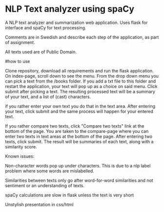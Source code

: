 # NLP Text analyzer using spaCy

A NLP text analyzer and summarization web application. Uses flask for interface and spaCy for text processing.

Comments are in Swedish and describe each step of the application, as part of assignment.

All texts used are of Public Domain.

#how to use

Clone repository, download all requirements and run the flask application.
On index-page, scroll down to see the menu. From the drop down menu you can pick a text from the /books folder. 
If you add a txt file to this folder and restart the application, your text will pop up as a choice on said menu.
Click submit after picking a text. The resulting processed text will be a summary of your text, and a list of (cast) characters.

if you rather enter your own text you do that in the text area. After entering your text, click submit and the same process will happen
for your entered text.

If you rather compare two texts, click "Compare two texts" link at the bottom of the page. You are taken to the compare-page
where you can enter two texts in text areas at the bottom of the page. After entering two texts, click submit.
The result will be summaries of each text, along with a similarity score.


Known issues:

Non-character words pop up under characters. This is due to a nlp label problem where some words are mislabelled.

Similarities between texts only go after word-for-word similarities and not sentiment or an understanding of texts.

spaCy calculations are slow in flask unless the text is very short

Unstylish presentation in css/html
